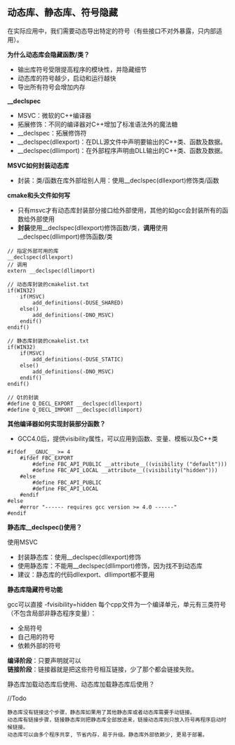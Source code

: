 ## 动态库、静态库、符号隐藏

在实际应用中，我们需要动态导出特定的符号（有些接口不对外暴露，只内部适用）。

**为什么动态库会隐藏函数/类？**

- 输出库符号受限提高程序的模块性，并隐藏细节
- 动态库的符号越少，启动和运行越快
- 导出所有符号会增加内存

**__declspec**

- MSVC：微软的C++编译器
- 拓展修饰：不同的编译器对C++增加了标准语法外的魔法糖
- __declspec：拓展修饰符
- __declspec(dllexport)：在DLL源文件中声明要输出的C++类、函数及数据。
- __declspec(dllimport)：在外部程序声明由DLL输出的C++类、函数及数据。

**MSVC如何封装动态库**
- 封装：类/函数在库外部给别人用：使用__declspec(dllexport)修饰类/函数

**cmake和头文件如何写**

- 只有msvc才有动态库封装部分接口给外部使用，其他的如gcc会封装所有的函数给外部使用
- **封装**使用__declspec(dllexport)修饰函数/类，**调用**使用__declspec(dllimport)修饰函数/类
```
// 指定外部可用的库
__declspec(dllexport)
// 调用
extern __declspec(dllimport)
```
```
// 动态库封装的cmakelist.txt
if(WIN32)
    if(MSVC)
        add_definitions(-DUSE_SHARED)
    else()
        add_definitions(-DNO_MSVC)
    endif()
endif()

// 静态库封装的cmakelist.txt
if(WIN32)
    if(MSVC)
        add_definitions(-DUSE_STATIC)
    else()
        add_definitions(-DNO_MSVC)
    endif()
endif()

// Qt的封装
#define Q_DECL_EXPORT __declspec(dllexport)
#define Q_DECL_IMPORT __declspec(dllimport)
```

**其他编译器如何实现封装部分函数？**

- GCC4.0后，提供visibility属性，可以应用到函数、变量、模板以及C++类
```
#ifdef __GNUC__ >= 4
    #ifdef FBC_EXPORT
        #define FBC_API_PUBLIC __attribute__((visibility ("default")))
        #define FBC_API_LOCAL __attribute__((visibility("hidden")))
    #else
        #define FBC_API_PUBLIC
        #define FBC_API_LOCAL
    #endif
#else
    #error "------ requires gcc version >= 4.0 ------"
#endif
```

**静态库__declspec()使用？**

使用MSVC
- 封装静态库：使用__declspec(dllexport)修饰
- 使用静态库：不能用__declspec(dllimport)修饰，因为找不到动态库
- 建议：静态库的代码dllexport、dllimport都不要用

**静态库隐藏符号功能**

gcc可以直接 -fvisibility=hidden
每个cpp文件为一个编译单元，单元有三类符号（不包含局部非静态程序变量）：

- 全局符号
- 自己用的符号
- 依赖外部的符号

**编译阶段**：只要声明就可以  
**链接阶段**：链接器就是把这些符号相互链接，少了那个都会链接失败。

静态库加载动态库后使用、动态库加载静态库后使用？

//Todo
```
静态库没有链接这个步骤，静态库如果用了其他静态库或者动态库需要手动链接。
动态库有链接步骤，链接静态库则把静态库全部放进来，链接动态库则只放入符号再程序启动时候链接。
动态库可以由多个程序共享, 节省内存，易于升级。静态库外部依赖少, 更易于部署。
```

